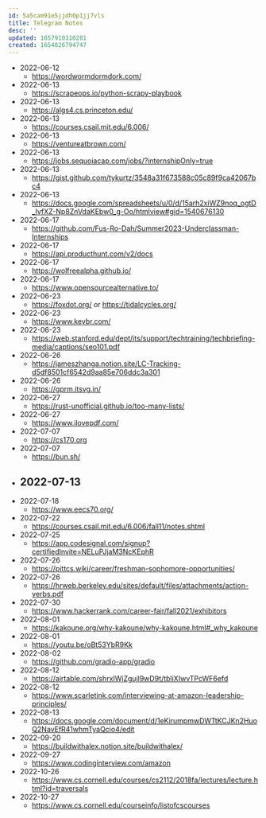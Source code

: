 ```yaml
---
id: 5a5cam91e5jjdh0p1jj7vls
title: Telegram Notes
desc: ''
updated: 1657910310281
created: 1654826794747
---
```


- 2022-06-12
	- https://wordwormdormdork.com/
- 2022-06-13
	- https://scrapeops.io/python-scrapy-playbook
- 2022-06-13
	- https://algs4.cs.princeton.edu/
- 2022-06-13
	- https://courses.csail.mit.edu/6.006/
- 2022-06-13
	- https://ventureatbrown.com/
- 2022-06-13
	- https://jobs.sequoiacap.com/jobs/?internshipOnly=true
- 2022-06-13
	- https://gist.github.com/tykurtz/3548a31f673588c05c89f9ca42067bc4
- 2022-06-13
	- https://docs.google.com/spreadsheets/u/0/d/15arh2xiWZ9noq_ogtD_IvfXZ-Np8ZnVdaKEbw0_g-Oo/htmlview#gid=1540676130
- 2022-06-17
	- https://github.com/Fus-Ro-Dah/Summer2023-Underclassman-Internships
- 2022-06-17
	- https://api.producthunt.com/v2/docs
- 2022-06-17
	- https://wolfreealpha.github.io/
- 2022-06-17
	- https://www.opensourcealternative.to/
- 2022-06-23
	- https://foxdot.org/ or https://tidalcycles.org/
- 2022-06-23
	- https://www.keybr.com/
- 2022-06-23
	- https://web.stanford.edu/dept/its/support/techtraining/techbriefing-media/captions/seo101.pdf
- 2022-06-26
	- https://jameszhanga.notion.site/LC-Tracking-d5df8501cf6542d9aa85e706ddc3a301
- 2022-06-26
	- https://gprm.itsvg.in/
- 2022-06-27
	- https://rust-unofficial.github.io/too-many-lists/
- 2022-06-27
	- https://www.ilovepdf.com/
- 2022-07-07
	- https://cs170.org
- 2022-07-07
	- https://bun.sh/
- 2022-07-13
	- 
- 2022-07-18
	- https://www.eecs70.org/
- 2022-07-22
	- https://courses.csail.mit.edu/6.006/fall11/notes.shtml
- 2022-07-25
	- https://app.codesignal.com/signup?certifiedInvite=NELuPJjaM3NcKEphR
- 2022-07-26
	- https://pittcs.wiki/career/freshman-sophomore-opportunities/
- 2022-07-26
	- https://hrweb.berkeley.edu/sites/default/files/attachments/action-verbs.pdf
- 2022-07-30
	- https://www.hackerrank.com/career-fair/fall2021/exhibitors
- 2022-08-01
	- https://kakoune.org/why-kakoune/why-kakoune.html#_why_kakoune
- 2022-08-01
	- https://youtu.be/oBt53YbR9Kk
- 2022-08-02
	- https://github.com/gradio-app/gradio
- 2022-08-12
	- https://airtable.com/shrxIWjZgujl9wD9t/tbliXIwvTPcWF6efd
- 2022-08-12
	- https://www.scarletink.com/interviewing-at-amazon-leadership-principles/
- 2022-08-13
	- https://docs.google.com/document/d/1eKirumpmwDWTtKCJKn2HuoQ2NavEfR41whmTyaQcio4/edit
- 2022-09-20
	- https://buildwithalex.notion.site/buildwithalex/
- 2022-09-27
	- https://www.codinginterview.com/amazon
- 2022-10-26
	- https://www.cs.cornell.edu/courses/cs2112/2018fa/lectures/lecture.html?id=traversals
- 2022-10-27
	- https://www.cs.cornell.edu/courseinfo/listofcscourses